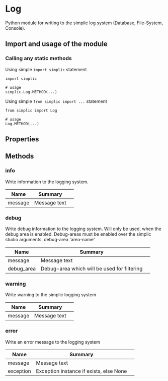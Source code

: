 Log
===

Python module for writing to the simplic log system (Database, File-System, Console).


## Import and usage of the module
### Calling any static methods
Using simple `import simplic` statement
```
import simplic

# usage
simplic.Log.METHOD(...)
```
Using simple `from simplic import ...` statement
```
from simplic import Log

# usage
Log.METHOD(...)
```


## Properties

## Methods

### info
Write information to the logging system.

| Name | Summary |    |
| --- | --- | ---- |
 | message | Message text | |

### debug
Write debug information to the logging system. Will only be used, when the debug area is enabled.
            Debug-areas must be enabled over the simplic studio arguments: debug-area 'area-name'

| Name | Summary |    |
| --- | --- | ---- |
 | message | Message text | |
 | debug_area | Debug-area which will be used for filtering | |

### warning
Write warning to the simplic logging system

| Name | Summary |    |
| --- | --- | ---- |
 | message | Message text | |

### error
Write an error message to the logging system

| Name | Summary |    |
| --- | --- | ---- |
 | message | Message text | |
 | exception | Exception instance if exists, else None | |
